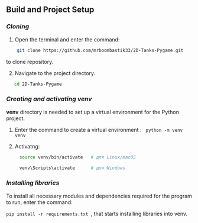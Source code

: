 ## Build and Project Setup

### *Cloning*
1. Open the terminal and enter the command: <br/>

```bash
    git clone https://github.com/mrboombastik33/2D-Tanks-Pygame.git
```
    
to clone repository.


2. Navigate to the project directory. 
```bash
   cd 2D-Tanks-Pygame
```

### *Creating and activating venv*

**venv** directory is needed to set up a virtual environment for the Python project.

1. Enter the command to create a virtual environment : ``` python -m venv venv```

2. Activatng: 
```bash
     source venv/bin/activate   # для Linux/macOS 
```

```bash
     venv\Scripts\activate      # для Windows 
```

### *Installing libraries*

To install all necessary modules and dependencies required for the program to run, enter the command: <br/>

```pip install -r requirements.txt ```, 
 that starts installing libraries into venv. 
